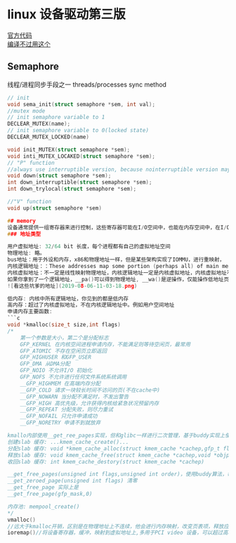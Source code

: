 # linux 设备驱动第三版
[官方代码](https://resources.oreilly.com/examples/9780596005900)  
[编译不过用这个](https://github.com/martinezjavier/ldd3)


## Semaphore
线程/进程同步手段之一 
threads/processes sync method
```c
// init
void sema_init(struct semaphore *sem, int val);
//mutex mode
// init semaphore variable to 1
DECLEAR_MUTEX(name);
// init semaphore variable to 0(locked state)
DECLEAR_MUTEX_LOCKED(name)

void init_MUTEX(struct semaphore *sem);
void inti_MUTEX_LOCAKED(struct semaphore *sem);
// "P" function
//always use interruptible version, because nointerruptible version may stuck the process
void down(struct semaphore *sem);
int down_interruptible(struct semaphore *sem);
int down_trylocal(struct semaphore *sem);

//"V" function
void up(struct semaphore *sem)

## memory
设备通常提供一组寄存器来进行控制，这些寄存器可能在I/O空间中，也能在内存空间中，在I/O空间中时要用IN/OUT 汇编指令进行读写，在I/O 空间时，被称为I/O 端口，反之为I/O 内存。
### 地址类型

用户虚拟地址: 32/64 bit 长度，每个进程都有自己的虚拟地址空间
物理地址: 略。
bus地址：用于外设和内存，x86和物理地址一样，但是某些架构实现了IOMMU，进行重映射，
内核逻辑地址：：These addresses map some portion (perhaps all) of main memory and are often treated as if they were physical addresses，经常被当作物理地址，但实际上和物理地址差一个固定偏移,kmalloc 返回的就是属于这个。
内核虚拟地址：不一定是线性映射物理地址，内核逻辑地址一定是内核虚拟地址，内核虚拟地址不一定是逻辑地址(vmalloc)
如果你拿到了一个逻辑地址，__pa()可以得到物理地址, __wa()是逆操作，仅能操作低地址页面。
![看这些坑爹的地址](2019-08-06-11-03-18.png)   

低内存: 内核中所有逻辑地址，你见到的都是低内存
高内存：超过了内核虚拟地址，不在内核逻辑地址中。例如用户空间地址
申请内存主要函数:
```c
void *kmalloc(size_t size,int flags)
/*
    第一个参数是大小，第二个是分配标志
    GFP_KERNEL 在内核空间进程申请内存，不能满足则等待空闲页，最常用
    GFP_ATOMIC 不存在空闲页立即返回
    GFP_HIGHUSER 和GFP_USER
    GFP_DMA 从DMA分配
    GFP_NOIO 不允许I/O 初始化
    GFP_NOFS 不允许进行任何文件系统系统调用
    __GFP_HIGHMEM 在高端内存分配
    __GFP_COLD 请求一块较长时间不访问的页(不在cache中)
    __GFP_NOWARN 当分配不满足时，不发出警告
    __GFP_HIGH 高优先级，允许获得内核给紧急状况预留内存
    __GFP_REPEAT 分配失败，则尽力重试
    __GFP_NOFAIL 只允许申请成功
    __GFP_NORETRY 申请不到就放弃

kmallo内部使用__get_ree_pages实现，但和glibc一样进行二次管理，基于buddy实现上使用slab算法。
创建slab 缓存: ...kmem_cache_create()...
分配slab 缓存: void *kmem_cache_alloc(struct kmem_cache *cachep,gfp_t flags)
释放slab 缓存: void kmem_cache_free(struct kmem_cache *cachep,void *objp)
收回slab 缓存: int kmem_cache_destory(struct kmem_cache *cachep)

__get_free_pages(unsigned int flags,unsigned int order)，使用buddy算法，每次申请都为2^order页面
__get_zeroed_page(unsigned int flags) 清零
__get_free_page 实际上是
__get_free_page(gfp_mask,0)

内存池: mempool_create()
*/
vmalloc()
//远大于kmalloc开销，区别是在物理地址上不连续，他会进行内存映射，改变页表项，释放应使用vfree(),
ioremap()//将设备寄存器，缓冲，映射到虚拟地址上,多用于PCI video 设备，可以超过高地址范围外（在开机时映射页表)，
```